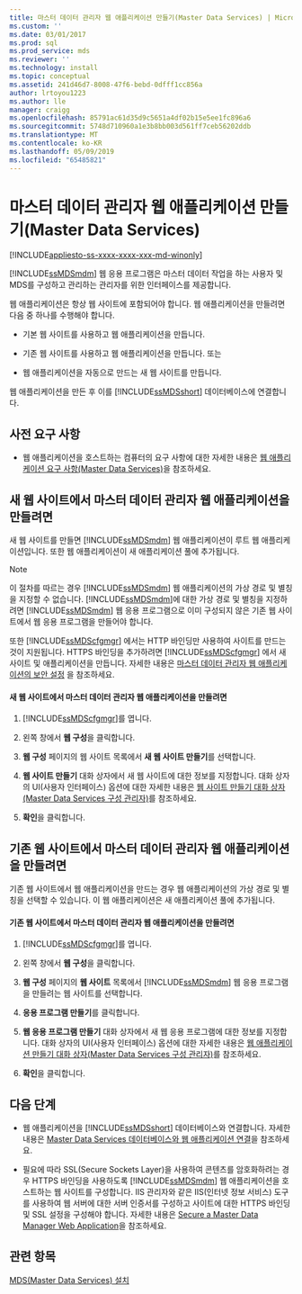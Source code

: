 ```yaml
---
title: 마스터 데이터 관리자 웹 애플리케이션 만들기(Master Data Services) | Microsoft Docs
ms.custom: ''
ms.date: 03/01/2017
ms.prod: sql
ms.prod_service: mds
ms.reviewer: ''
ms.technology: install
ms.topic: conceptual
ms.assetid: 241d46d7-8008-47f6-bebd-0dfff1cc856a
author: lrtoyou1223
ms.author: lle
manager: craigg
ms.openlocfilehash: 85791ac61d35d9c5651a4df02b15e5ee1fc896a6
ms.sourcegitcommit: 5748d710960a1e3b8bb003d561ff7ceb56202ddb
ms.translationtype: MT
ms.contentlocale: ko-KR
ms.lasthandoff: 05/09/2019
ms.locfileid: "65485821"
---
```

# <a name="create-a-master-data-manager-web-application-master-data-services"></a>마스터 데이터 관리자 웹 애플리케이션 만들기(Master Data Services)

[!INCLUDE[appliesto-ss-xxxx-xxxx-xxx-md-winonly](../../includes/appliesto-ss-xxxx-xxxx-xxx-md-winonly.md)]

  [!INCLUDE[ssMDSmdm](../../includes/ssmdsmdm-md.md)] 웹 응용 프로그램은 마스터 데이터 작업을 하는 사용자 및 MDS를 구성하고 관리하는 관리자를 위한 인터페이스를 제공합니다.  
  
 웹 애플리케이션은 항상 웹 사이트에 포함되어야 합니다. 웹 애플리케이션을 만들려면 다음 중 하나를 수행해야 합니다.  
  
-   기본 웹 사이트를 사용하고 웹 애플리케이션을 만듭니다.  
  
-   기존 웹 사이트를 사용하고 웹 애플리케이션을 만듭니다. 또는  
  
-   웹 애플리케이션을 자동으로 만드는 새 웹 사이트를 만듭니다.  
  
 웹 애플리케이션을 만든 후 이를 [!INCLUDE[ssMDSshort](../../includes/ssmdsshort-md.md)] 데이터베이스에 연결합니다.  
  
## <a name="prerequisites"></a>사전 요구 사항  
  
-   웹 애플리케이션을 호스트하는 컴퓨터의 요구 사항에 대한 자세한 내용은 [웹 애플리케이션 요구 사항&#40;Master Data Services&#41;](../../master-data-services/install-windows/web-application-requirements-master-data-services.md)을 참조하세요.  
  
## <a name="to-create-a-master-data-manager-web-application-in-a-new-website"></a>새 웹 사이트에서 마스터 데이터 관리자 웹 애플리케이션을 만들려면  
 새 웹 사이트를 만들면 [!INCLUDE[ssMDSmdm](../../includes/ssmdsmdm-md.md)] 웹 애플리케이션이 루트 웹 애플리케이션입니다. 또한 웹 애플리케이션이 새 애플리케이션 풀에 추가됩니다.  
  
> [!NOTE]  
>  이 절차를 따르는 경우 [!INCLUDE[ssMDSmdm](../../includes/ssmdsmdm-md.md)] 웹 애플리케이션의 가상 경로 및 별칭을 지정할 수 없습니다. [!INCLUDE[ssMDSmdm](../../includes/ssmdsmdm-md.md)]에 대한 가상 경로 및 별칭을 지정하려면 [!INCLUDE[ssMDSmdm](../../includes/ssmdsmdm-md.md)] 웹 응용 프로그램으로 이미 구성되지 않은 기존 웹 사이트에서 웹 응용 프로그램을 만들어야 합니다.  
  
 또한 [!INCLUDE[ssMDScfgmgr](../../includes/ssmdscfgmgr-md.md)] 에서는 HTTP 바인딩만 사용하여 사이트를 만드는 것이 지원됩니다. HTTPS 바인딩을 추가하려면 [!INCLUDE[ssMDScfgmgr](../../includes/ssmdscfgmgr-md.md)] 에서 새 사이트 및 애플리케이션을 만듭니다. 자세한 내용은 [마스터 데이터 관리자 웹 애플리케이션의 보안 설정](../../master-data-services/install-windows/secure-a-master-data-manager-web-application.md) 을 참조하세요.  
  
#### <a name="to-create-a-master-data-manager-web-application-in-a-new-website"></a>새 웹 사이트에서 마스터 데이터 관리자 웹 애플리케이션을 만들려면  
  
1.  [!INCLUDE[ssMDScfgmgr](../../includes/ssmdscfgmgr-md.md)]를 엽니다.  
  
2.  왼쪽 창에서 **웹 구성**을 클릭합니다.  
  
3.  **웹 구성** 페이지의 웹 사이트 목록에서 **새 웹 사이트 만들기**를 선택합니다.  
  
4.  **웹 사이트 만들기** 대화 상자에서 새 웹 사이트에 대한 정보를 지정합니다. 대화 상자의 UI(사용자 인터페이스) 옵션에 대한 자세한 내용은 [웹 사이트 만들기 대화 상자&#40;Master Data Services 구성 관리자&#41;](../../master-data-services/create-website-dialog-box-master-data-services-configuration-manager.md)를 참조하세요.  
  
5.  **확인**을 클릭합니다.  
  
## <a name="to-create-a-master-data-manager-web-application-in-an-existing-website"></a>기존 웹 사이트에서 마스터 데이터 관리자 웹 애플리케이션을 만들려면  
 기존 웹 사이트에서 웹 애플리케이션을 만드는 경우 웹 애플리케이션의 가상 경로 및 별칭을 선택할 수 있습니다. 이 웹 애플리케이션은 새 애플리케이션 풀에 추가됩니다.  
  
#### <a name="to-create-a-master-data-manager-web-application-in-an-existing-website"></a>기존 웹 사이트에서 마스터 데이터 관리자 웹 애플리케이션을 만들려면  
  
1.  [!INCLUDE[ssMDScfgmgr](../../includes/ssmdscfgmgr-md.md)]를 엽니다.  
  
2.  왼쪽 창에서 **웹 구성**을 클릭합니다.  
  
3.  **웹 구성** 페이지의 **웹 사이트** 목록에서 [!INCLUDE[ssMDSmdm](../../includes/ssmdsmdm-md.md)] 웹 응용 프로그램을 만들려는 웹 사이트를 선택합니다.  
  
4.  **응용 프로그램 만들기**를 클릭합니다.  
  
5.  **웹 응용 프로그램 만들기** 대화 상자에서 새 웹 응용 프로그램에 대한 정보를 지정합니다. 대화 상자의 UI(사용자 인터페이스) 옵션에 대한 자세한 내용은 [웹 애플리케이션 만들기 대화 상자&#40;Master Data Services 구성 관리자&#41;](../../master-data-services/create-web-application-dialog-box-master-data-services-configuration-manager.md)를 참조하세요.  
  
6.  **확인**을 클릭합니다.  
  
## <a name="next-steps"></a>다음 단계  
  
-   웹 애플리케이션을 [!INCLUDE[ssMDSshort](../../includes/ssmdsshort-md.md)] 데이터베이스와 연결합니다. 자세한 내용은 [Master Data Services 데이터베이스와 웹 애플리케이션 연결](../../master-data-services/install-windows/associate-a-master-data-services-database-and-web-application.md)을 참조하세요.  
  
-   필요에 따라 SSL(Secure Sockets Layer)을 사용하여 콘텐츠를 암호화하려는 경우 HTTPS 바인딩을 사용하도록 [!INCLUDE[ssMDSmdm](../../includes/ssmdsmdm-md.md)] 웹 애플리케이션을 호스트하는 웹 사이트를 구성합니다. IIS 관리자와 같은 IIS(인터넷 정보 서비스) 도구를 사용하여 웹 서버에 대한 서버 인증서를 구성하고 사이트에 대한 HTTPS 바인딩 및 SSL 설정을 구성해야 합니다. 자세한 내용은 [Secure a Master Data Manager Web Application](../../master-data-services/install-windows/secure-a-master-data-manager-web-application.md)을 참조하세요.  
  
## <a name="see-also"></a>관련 항목  
 [MDS(Master Data Services) 설치](../../master-data-services/install-windows/install-master-data-services.md)  
  
  
